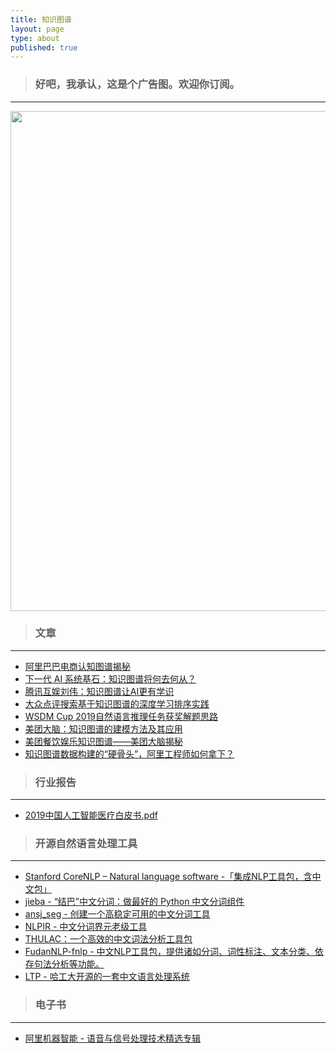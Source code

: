 ```yaml
---
title: 知识图谱
layout: page
type: about
published: true
---
```

> ### 好吧，我承认，这是个广告图。欢迎你订阅。
---

<div align="center"><img width="800" height="auto" src="https://www.bobinsun.cn/assets/images/QR-code.jpg"/></div>


> ### 文章

---

* [阿里巴巴电商认知图谱揭秘](https://www.secrss.com/articles/9743)
* [下一代 AI 系统基石：知识图谱将何去何从？](https://www.infoq.cn/article/DCf3GUp_alTIMuyxYWl3)
* [腾讯互娱刘伟：知识图谱让AI更有学识](https://mp.weixin.qq.com/s?__biz=MjM5MDE0Mjc4MA==&mid=2651009590&idx=4&sn=e684d70e85b17d4bbb3e48f990014a0d&chksm=bdbeca658ac943737373d9a697bd0296c29b8c20b21638b3b58063c36d846bf4e66635efc79c&scene=27#wechat_redirect)
* [大众点评搜索基于知识图谱的深度学习排序实践](https://tech.meituan.com/2019/01/17/dianping-search-deeplearning.html)
* [WSDM Cup 2019自然语言推理任务获奖解题思路](https://tech.meituan.com/2019/02/21/wsdm-cup-meituan-nlp-practice.html)
* [美团大脑：知识图谱的建模方法及其应用](https://tech.meituan.com/2018/11/01/meituan-ai-nlp.html)
* [美团餐饮娱乐知识图谱——美团大脑揭秘](https://tech.meituan.com/2018/11/22/meituan-brain-nlp-01.html)
* [知识图谱数据构建的“硬骨头”，阿里工程师如何拿下？](https://zhuanlan.zhihu.com/p/34535849)


> ### 行业报告

---

* [2019中国人工智能医疗白皮书.pdf](https://www.bobinsun.cn/assets/pdf/2019%E4%B8%AD%E5%9B%BD%E4%BA%BA%E5%B7%A5%E6%99%BA%E8%83%BD%E5%8C%BB%E7%96%97%E7%99%BD%E7%9A%AE%E4%B9%A6.pdf)


> ### 开源自然语言处理工具

---

* [Stanford CoreNLP – Natural language software -「集成NLP工具包，含中文包」](https://stanfordnlp.github.io/CoreNLP/#about)
* [jieba - “结巴”中文分词：做最好的 Python 中文分词组件](https://github.com/fxsjy/jieba)
* [ansj_seg - 创建一个高稳定可用的中文分词工具](https://github.com/NLPchina/ansj_seg)
* [NLPIR - 中文分词界元老级工具](https://github.com/NLPIR-team/NLPIR)
* [THULAC：一个高效的中文词法分析工具包](https://github.com/thunlp/THULAC)
* [FudanNLP-fnlp - 中文NLP工具包，提供诸如分词、词性标注、文本分类、依存句法分析等功能。](https://github.com/FudanNLP/fnlp)
* [LTP - 哈工大开源的一套中文语言处理系统](https://github.com/HIT-SCIR/ltp)


> ### 电子书

---

* [阿里机器智能 - 语音与信号处理技术精选专辑](https://alitech-private.oss-cn-beijing.aliyuncs.com/1559298230163/yuyinjisu.pdf?Expires=1562301801&OSSAccessKeyId=LTAIqKGWQyF6Vd3W&Signature=/2j/DcFUeb6jwYVMicCdAmaFpCQ%3D)
